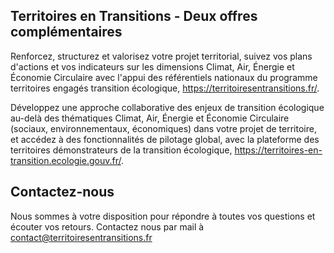 

## Territoires en Transitions - Deux offres complémentaires

Renforcez, structurez et valorisez votre projet territorial, suivez vos plans d'actions et vos indicateurs sur les dimensions Climat, Air, Énergie et Économie Circulaire avec l'appui des référentiels nationaux du programme territoires engagés transition écologique, https://territoiresentransitions.fr/. 

Développez une approche collaborative des enjeux de transition écologique au-delà des thématiques Climat, Air, Énergie et Économie Circulaire (sociaux, environnementaux, économiques) dans votre projet de territoire, et accédez à des fonctionnalités de pilotage global, avec la plateforme des territoires démonstrateurs de la transition écologique, https://territoires-en-transition.ecologie.gouv.fr/.


## Contactez-nous

Nous sommes à votre disposition pour répondre à toutes vos questions et écouter vos retours. Contactez nous par mail à [contact@territoiresentransitions.fr](mailto:contact@territoiresentransitions.fr?subject=Contact%20via%20territoiresentransitions.fr)
